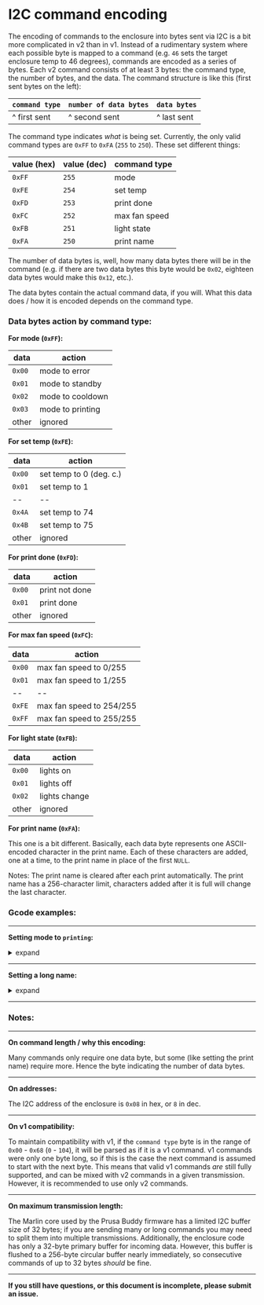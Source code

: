 # I2C command encoding

The encoding of commands to the enclosure into bytes sent via I2C is a bit more complicated in v2 than in v1. 
Instead of a rudimentary system where each possible byte is mapped to a command (e.g. `46` sets the target enclosure temp to 46 degrees), 
commands are encoded as a series of bytes. Each v2 command consists of at least 3 bytes: the command type, the number of bytes, and the data. 
The command structure is like this (first sent bytes on the left):

`command type`  | `number of data bytes`    | `data bytes`
---             |---                        |---
^ first sent    |^ second sent              |^ last sent

The command type indicates *what* is being set. 
Currently, the only valid command types are `0xFF` to `0xFA` (`255` to `250`). 
These set different things:

value (hex) |   value (dec) |   command type
---         |---            |---
`0xFF`      |   `255`       |   mode
`0xFE`      |   `254`       |   set temp
`0xFD`      |   `253`       |   print done
`0xFC`      |   `252`       |   max fan speed
`0xFB`      |   `251`       |   light state
`0xFA`      |   `250`       |   print name

The number of data bytes is, well, how many data bytes there will be in the command 
(e.g. if there are two data bytes this byte would be `0x02`, eighteen data bytes would make this `0x12`, etc.).

The data bytes contain the actual command data, if you will. 
What this data does / how it is encoded depends on the command type.

### Data bytes action by command type:

**For mode (`0xFF`):**

data    |   action
---     |---
`0x00`  |   mode to error
`0x01`  |   mode to standby
`0x02`  |   mode to cooldown
`0x03`  |   mode to printing
other   |   ignored

**For set temp (`0xFE`):**

data    |   action
---     |---
`0x00`  |   set temp to 0 (deg. c.)
`0x01`  |   set temp to 1
--      |   --
`0x4A`  |   set temp to 74
`0x4B`  |   set temp to 75
other   |   ignored

**For print done (`0xFD`):**

data    |   action
---     |---
`0x00`  |   print not done
`0x01`  |   print done
other   |   ignored

**For max fan speed (`0xFC`):**

data    |   action
---     |---
`0x00`  |   max fan speed to 0/255
`0x01`  |   max fan speed to 1/255
--      |   --
`0xFE`  |   max fan speed to 254/255
`0xFF`  |   max fan speed to 255/255

**For light state (`0xFB`):**

data    |   action
---     |---
`0x00`  |   lights on
`0x01`  |   lights off
`0x02`  |   lights change
other   |   ignored

**For print name (`0xFA`):**

This one is a bit different. Basically, each data byte represents one ASCII-encoded character in the print name. 
Each of these characters are added, one at a time, to the print name in place of the first `NULL`.

Notes: 
The print name is cleared after each print automatically. 
The print name has a 256-character limit, characters added after it is full will change the last character.

### Gcode examples:

---

**Setting mode to `printing`:**

<details>
<summary> expand </summary>

```
M260 A8 ; address 8
M260 B255 ; mode
M260 B1 ; 1 byte
M260 B3 ; printing
M260 S ; send buffer
```

</details>

---

**Setting a long name:**

<details> 
<summary> expand </summary>

```
M260 A8 ; address 8

; First I2C transaction (32 bytes total)
; Send the first part of the name (30 bytes)
M260 B250 ; print name
M260 B30 ; 30 bytes

M260 B84 ; 'T'
M260 B104 ; 'h'
M260 B105 ; 'i'
M260 B115 ; 's'
M260 B32 ; ' '
M260 B105 ; 'i'
M260 B115 ; 's'
M260 B32 ; ' '
M260 B97 ; 'a'
M260 B32 ; ' '
M260 B118 ; 'v'
M260 B101 ; 'e'
M260 B114 ; 'r'
M260 B121 ; 'y'
M260 B32 ; ' '
M260 B108 ; 'l'
M260 B111 ; 'o'
M260 B110 ; 'n'
M260 B103 ; 'g'
M260 B32 ; ' '
M260 B110 ; 'n'
M260 B97 ; 'a'
M260 B109 ; 'm'
M260 B101 ; 'e'
M260 B32 ; ' '
M260 B116 ; 't'
M260 B111 ; 'o'
M260 B32 ; ' '
M260 B116 ; 't'
M260 B101 ; 'e'

M260 S ; send buffer

; Second I2C transaction (27 bytes total)
; Send the remaining part of the name (25 bytes)
M260 B250 ; print name
M260 B26 ; 26 bytes

M260 B115 ; 's'
M260 B116 ; 't'
M260 B32 ; ' '
M260 B115 ; 's'
M260 B116 ; 't'
M260 B117 ; 'u'
M260 B102 ; 'f'
M260 B102 ; 'f'
M260 B46 ; '.'
M260 B32 ; ' '
M260 B84 ; 'T'
M260 B101 ; 'e'
M260 B115 ; 's'
M260 B116 ; 't'
M260 B44 ; ','
M260 B32 ; ' '
M260 B116 ; 't'
M260 B101 ; 'e'
M260 B115 ; 's'
M260 B116 ; 't'
M260 B44 ; ','
M260 B32 ; ' '
M260 B116 ; 't'
M260 B101 ; 'e'
M260 B115 ; 's'
M260 B116 ; 't'

M260 S ; Send buffer
```

</details>

---

### Notes:

---

**On command length / why this encoding:**

Many commands only require one data byte, but some (like setting the print name) require more. 
Hence the byte indicating the number of data bytes.

---

**On addresses:**

The I2C address of the enclosure is `0x08` in hex, or `8` in dec.

---

**On v1 compatibility:**

To maintain compatibility with v1, if the `command type` byte is in the range of `0x00` - `0x68` (`0` - `104`), it will be parsed as if it is a v1 command. 
v1 commands were only one byte long, so if this is the case the next command is assumed to start with the next byte. 
This means that valid v1 commands *are* still fully supported, and can be mixed with v2 commands in a given transmission. 
However, it is recommended to use only v2 commands.

---

**On maximum transmission length:**

The Marlin core used by the Prusa Buddy firmware has a limited I2C buffer size of 32 bytes; if you are sending many or long commands you may need to split them into multiple transmissions.
Additionally, the enclosure code has only a 32-byte primary buffer for incoming data. 
However, this buffer is flushed to a 256-byte circular buffer nearly immediately, so consecutive commands of up to 32 bytes *should* be fine.

---

**If you still have questions, or this document is incomplete, please submit an issue.**

